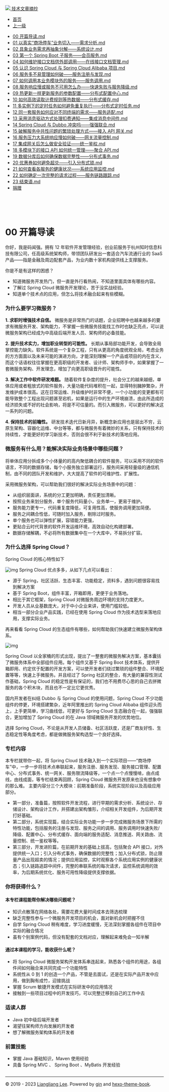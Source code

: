 <!DOCTYPE html>

<html xmlns="http://www.w3.org/1999/xhtml">
<head>
<head>
<meta content="text/html; charset=utf-8" http-equiv="Content-Type"/>
<meta content="width=device-width, initial-scale=1, maximum-scale=1.0, user-scalable=no" name="viewport"/>
<meta content="zh-cn" http-equiv="content-language"/>
<meta content="00 开篇导读" name="description"/>
<link href="/static/favicon.png" rel="icon"/>
<title>00 开篇导读 </title>
<link href="/static/index.css" rel="stylesheet"/>
<link href="/static/highlight.min.css" rel="stylesheet"/>
<script src="/static/highlight.min.js"></script>
<meta content="Hexo 4.2.0" name="generator"/>

</head>
<body>
<div class="book-container">
<div class="book-sidebar">
<div class="book-brand">
<a href="/">
<img src="/static/favicon.png"/>
<span>技术文章摘抄</span>
</a>
</div>
<div class="book-menu uncollapsible">
<ul class="uncollapsible">
<li><a class="current-tab" href="/">首页</a></li>
<li><a href="../">上一级</a></li>
</ul>
<ul class="uncollapsible">
<li>
<a class="menu-item" href="/%e4%b8%93%e6%a0%8f/SpringCloud%e5%be%ae%e6%9c%8d%e5%8a%a1%e5%ae%9e%e6%88%98%ef%bc%88%e5%ae%8c%ef%bc%89/00%20%e5%bc%80%e7%af%87%e5%af%bc%e8%af%bb.md" id="00 开篇导读.md">00 开篇导读.md</a>
</li>
<li>
<a class="menu-item" href="/%e4%b8%93%e6%a0%8f/SpringCloud%e5%be%ae%e6%9c%8d%e5%8a%a1%e5%ae%9e%e6%88%98%ef%bc%88%e5%ae%8c%ef%bc%89/01%20%e4%bb%a5%e7%9c%9f%e5%ae%9e%e2%80%9c%e5%95%86%e5%9c%ba%e5%81%9c%e8%bd%a6%e2%80%9d%e4%b8%9a%e5%8a%a1%e5%88%87%e5%85%a5%e2%80%94%e2%80%94%e9%9c%80%e6%b1%82%e5%88%86%e6%9e%90.md" id="01 以真实“商场停车”业务切入——需求分析.md">01 以真实“商场停车”业务切入——需求分析.md</a>
</li>
<li>
<a class="menu-item" href="/%e4%b8%93%e6%a0%8f/SpringCloud%e5%be%ae%e6%9c%8d%e5%8a%a1%e5%ae%9e%e6%88%98%ef%bc%88%e5%ae%8c%ef%bc%89/02%20%e5%85%b7%e8%b1%a1%e4%b8%9a%e5%8a%a1%e9%9c%80%e6%b1%82%e5%86%8d%e6%8a%bd%e8%b1%a1%e5%88%86%e8%a7%a3%e2%80%94%e2%80%94%e7%b3%bb%e7%bb%9f%e8%ae%be%e8%ae%a1.md" id="02 具象业务需求再抽象分解——系统设计.md">02 具象业务需求再抽象分解——系统设计.md</a>
</li>
<li>
<a class="menu-item" href="/%e4%b8%93%e6%a0%8f/SpringCloud%e5%be%ae%e6%9c%8d%e5%8a%a1%e5%ae%9e%e6%88%98%ef%bc%88%e5%ae%8c%ef%bc%89/03%20%e7%ac%ac%e4%b8%80%e4%b8%aa%20Spring%20Boot%20%e5%ad%90%e6%9c%8d%e5%8a%a1%e2%80%94%e2%80%94%e4%bc%9a%e5%91%98%e6%9c%8d%e5%8a%a1.md" id="03 第一个 Spring Boot 子服务——会员服务.md">03 第一个 Spring Boot 子服务——会员服务.md</a>
</li>
<li>
<a class="menu-item" href="/%e4%b8%93%e6%a0%8f/SpringCloud%e5%be%ae%e6%9c%8d%e5%8a%a1%e5%ae%9e%e6%88%98%ef%bc%88%e5%ae%8c%ef%bc%89/04%20%e5%a6%82%e4%bd%95%e7%bb%b4%e6%8a%a4%e6%8e%a5%e5%8f%a3%e6%96%87%e6%a1%a3%e4%be%9b%e5%a4%96%e9%83%a8%e8%b0%83%e7%94%a8%e2%80%94%e2%80%94%e5%9c%a8%e7%ba%bf%e6%8e%a5%e5%8f%a3%e6%96%87%e6%a1%a3%e7%ae%a1%e7%90%86.md" id="04 如何维护接口文档供外部调用——在线接口文档管理.md">04 如何维护接口文档供外部调用——在线接口文档管理.md</a>
</li>
<li>
<a class="menu-item" href="/%e4%b8%93%e6%a0%8f/SpringCloud%e5%be%ae%e6%9c%8d%e5%8a%a1%e5%ae%9e%e6%88%98%ef%bc%88%e5%ae%8c%ef%bc%89/05%20%e8%ae%a4%e8%af%86%20Spring%20Cloud%20%e4%b8%8e%20Spring%20Cloud%20Alibaba%20%e9%a1%b9%e7%9b%ae.md" id="05 认识 Spring Cloud 与 Spring Cloud Alibaba 项目.md">05 认识 Spring Cloud 与 Spring Cloud Alibaba 项目.md</a>
</li>
<li>
<a class="menu-item" href="/%e4%b8%93%e6%a0%8f/SpringCloud%e5%be%ae%e6%9c%8d%e5%8a%a1%e5%ae%9e%e6%88%98%ef%bc%88%e5%ae%8c%ef%bc%89/06%20%e6%9c%8d%e5%8a%a1%e5%a4%9a%e4%b8%8d%e6%98%93%e7%ae%a1%e7%90%86%e5%a6%82%e4%bd%95%e7%a0%b4%e2%80%94%e2%80%94%e6%9c%8d%e5%8a%a1%e6%b3%a8%e5%86%8c%e4%b8%8e%e5%8f%91%e7%8e%b0.md" id="06 服务多不易管理如何破——服务注册与发现.md">06 服务多不易管理如何破——服务注册与发现.md</a>
</li>
<li>
<a class="menu-item" href="/%e4%b8%93%e6%a0%8f/SpringCloud%e5%be%ae%e6%9c%8d%e5%8a%a1%e5%ae%9e%e6%88%98%ef%bc%88%e5%ae%8c%ef%bc%89/07%20%e5%a6%82%e4%bd%95%e8%b0%83%e7%94%a8%e6%9c%ac%e4%b8%9a%e5%8a%a1%e6%a8%a1%e5%9d%97%e5%a4%96%e7%9a%84%e6%9c%8d%e5%8a%a1%e2%80%94%e2%80%94%e6%9c%8d%e5%8a%a1%e8%b0%83%e7%94%a8.md" id="07 如何调用本业务模块外的服务——服务调用.md">07 如何调用本业务模块外的服务——服务调用.md</a>
</li>
<li>
<a class="menu-item" href="/%e4%b8%93%e6%a0%8f/SpringCloud%e5%be%ae%e6%9c%8d%e5%8a%a1%e5%ae%9e%e6%88%98%ef%bc%88%e5%ae%8c%ef%bc%89/08%20%e6%9c%8d%e5%8a%a1%e5%93%8d%e5%ba%94%e6%85%a2%e6%88%96%e6%9c%8d%e5%8a%a1%e4%b8%8d%e5%8f%af%e7%94%a8%e6%80%8e%e4%b9%88%e5%8a%9e%e2%80%94%e2%80%94%e5%bf%ab%e9%80%9f%e5%a4%b1%e8%b4%a5%e4%b8%8e%e6%9c%8d%e5%8a%a1%e9%99%8d%e7%ba%a7.md" id="08 服务响应慢或服务不可用怎么办——快速失败与服务降级.md">08 服务响应慢或服务不可用怎么办——快速失败与服务降级.md</a>
</li>
<li>
<a class="menu-item" href="/%e4%b8%93%e6%a0%8f/SpringCloud%e5%be%ae%e6%9c%8d%e5%8a%a1%e5%ae%9e%e6%88%98%ef%bc%88%e5%ae%8c%ef%bc%89/09%20%e7%83%ad%e6%9b%b4%e6%96%b0%e4%b8%80%e6%a0%b7%e6%9b%b4%e6%96%b0%e6%9c%8d%e5%8a%a1%e7%9a%84%e5%8f%82%e6%95%b0%e9%85%8d%e7%bd%ae%e2%80%94%e2%80%94%e5%88%86%e5%b8%83%e5%bc%8f%e9%85%8d%e7%bd%ae%e4%b8%ad%e5%bf%83.md" id="09 热更新一样更新服务的参数配置——分布式配置中心.md">09 热更新一样更新服务的参数配置——分布式配置中心.md</a>
</li>
<li>
<a class="menu-item" href="/%e4%b8%93%e6%a0%8f/SpringCloud%e5%be%ae%e6%9c%8d%e5%8a%a1%e5%ae%9e%e6%88%98%ef%bc%88%e5%ae%8c%ef%bc%89/10%20%e5%a6%82%e4%bd%95%e9%ab%98%e6%95%88%e8%af%bb%e5%8f%96%e8%ae%a1%e8%b4%b9%e8%a7%84%e5%88%99%e7%ad%89%e7%83%ad%e6%95%b0%e6%8d%ae%e2%80%94%e2%80%94%e5%88%86%e5%b8%83%e5%bc%8f%e7%bc%93%e5%ad%98.md" id="10 如何高效读取计费规则等热数据——分布式缓存.md">10 如何高效读取计费规则等热数据——分布式缓存.md</a>
</li>
<li>
<a class="menu-item" href="/%e4%b8%93%e6%a0%8f/SpringCloud%e5%be%ae%e6%9c%8d%e5%8a%a1%e5%ae%9e%e6%88%98%ef%bc%88%e5%ae%8c%ef%bc%89/11%20%e5%a4%9a%e5%ae%9e%e4%be%8b%e4%b8%8b%e7%9a%84%e5%ae%9a%e6%97%b6%e4%bb%bb%e5%8a%a1%e5%a6%82%e4%bd%95%e9%81%bf%e5%85%8d%e9%87%8d%e5%a4%8d%e6%89%a7%e8%a1%8c%e2%80%94%e2%80%94%e5%88%86%e5%b8%83%e5%bc%8f%e5%ae%9a%e6%97%b6%e4%bb%bb%e5%8a%a1.md" id="11 多实例下的定时任务如何避免重复执行——分布式定时任务.md">11 多实例下的定时任务如何避免重复执行——分布式定时任务.md</a>
</li>
<li>
<a class="menu-item" href="/%e4%b8%93%e6%a0%8f/SpringCloud%e5%be%ae%e6%9c%8d%e5%8a%a1%e5%ae%9e%e6%88%98%ef%bc%88%e5%ae%8c%ef%bc%89/12%20%e5%90%8c%e4%b8%80%e5%a5%97%e6%9c%8d%e5%8a%a1%e5%a6%82%e4%bd%95%e5%ba%94%e5%af%b9%e4%b8%8d%e5%90%8c%e7%bb%88%e7%ab%af%e7%9a%84%e9%9c%80%e6%b1%82%e2%80%94%e2%80%94%e6%9c%8d%e5%8a%a1%e9%80%82%e9%85%8d.md" id="12 同一套服务如何应对不同终端的需求——服务适配.md">12 同一套服务如何应对不同终端的需求——服务适配.md</a>
</li>
<li>
<a class="menu-item" href="/%e4%b8%93%e6%a0%8f/SpringCloud%e5%be%ae%e6%9c%8d%e5%8a%a1%e5%ae%9e%e6%88%98%ef%bc%88%e5%ae%8c%ef%bc%89/13%20%e9%87%87%e7%94%a8%e6%b6%88%e6%81%af%e9%a9%b1%e5%8a%a8%e6%96%b9%e5%bc%8f%e5%a4%84%e7%90%86%e6%89%a3%e8%b4%b9%e9%80%9a%e7%9f%a5%e2%80%94%e2%80%94%e9%9b%86%e6%88%90%e6%b6%88%e6%81%af%e4%b8%ad%e9%97%b4%e4%bb%b6.md" id="13 采用消息驱动方式处理扣费通知——集成消息中间件.md">13 采用消息驱动方式处理扣费通知——集成消息中间件.md</a>
</li>
<li>
<a class="menu-item" href="/%e4%b8%93%e6%a0%8f/SpringCloud%e5%be%ae%e6%9c%8d%e5%8a%a1%e5%ae%9e%e6%88%98%ef%bc%88%e5%ae%8c%ef%bc%89/14%20Spring%20Cloud%20%e4%b8%8e%20Dubbo%20%e5%86%b2%e7%aa%81%e5%90%97%e2%80%94%e2%80%94%e5%bc%ba%e5%bc%ba%e8%81%94%e5%90%88.md" id="14 Spring Cloud 与 Dubbo 冲突吗——强强联合.md">14 Spring Cloud 与 Dubbo 冲突吗——强强联合.md</a>
</li>
<li>
<a class="menu-item" href="/%e4%b8%93%e6%a0%8f/SpringCloud%e5%be%ae%e6%9c%8d%e5%8a%a1%e5%ae%9e%e6%88%98%ef%bc%88%e5%ae%8c%ef%bc%89/15%20%e7%a0%b4%e8%a7%a3%e6%9c%8d%e5%8a%a1%e4%b8%ad%e5%85%b1%e6%80%a7%e9%97%ae%e9%a2%98%e7%9a%84%e7%b9%81%e7%90%90%e5%a4%84%e7%90%86%e6%96%b9%e5%bc%8f%e2%80%94%e2%80%94%e6%8e%a5%e5%85%a5%20API%20%e7%bd%91%e5%85%b3.md" id="15 破解服务中共性问题的繁琐处理方式——接入 API 网关.md">15 破解服务中共性问题的繁琐处理方式——接入 API 网关.md</a>
</li>
<li>
<a class="menu-item" href="/%e4%b8%93%e6%a0%8f/SpringCloud%e5%be%ae%e6%9c%8d%e5%8a%a1%e5%ae%9e%e6%88%98%ef%bc%88%e5%ae%8c%ef%bc%89/16%20%e6%9c%8d%e5%8a%a1%e5%8e%8b%e5%8a%9b%e5%a4%a7%e7%b3%bb%e7%bb%9f%e5%93%8d%e5%ba%94%e6%85%a2%e5%a6%82%e4%bd%95%e7%a0%b4%e2%80%94%e2%80%94%e7%bd%91%e5%85%b3%e6%b5%81%e9%87%8f%e6%8e%a7%e5%88%b6.md" id="16 服务压力大系统响应慢如何破——网关流量控制.md">16 服务压力大系统响应慢如何破——网关流量控制.md</a>
</li>
<li>
<a class="menu-item" href="/%e4%b8%93%e6%a0%8f/SpringCloud%e5%be%ae%e6%9c%8d%e5%8a%a1%e5%ae%9e%e6%88%98%ef%bc%88%e5%ae%8c%ef%bc%89/17%20%e9%9b%86%e6%88%90%e7%bd%91%e5%85%b3%e5%90%8e%e6%80%8e%e4%b9%88%e5%81%9a%e5%ae%89%e5%85%a8%e9%aa%8c%e8%af%81%e2%80%94%e2%80%94%e7%bb%9f%e4%b8%80%e9%89%b4%e6%9d%83.md" id="17 集成网关后怎么做安全验证——统一鉴权.md">17 集成网关后怎么做安全验证——统一鉴权.md</a>
</li>
<li>
<a class="menu-item" href="/%e4%b8%93%e6%a0%8f/SpringCloud%e5%be%ae%e6%9c%8d%e5%8a%a1%e5%ae%9e%e6%88%98%ef%bc%88%e5%ae%8c%ef%bc%89/18%20%e5%a4%9a%e6%a8%a1%e5%9d%97%e4%b8%8b%e7%9a%84%e6%8e%a5%e5%8f%a3%20API%20%e5%a6%82%e4%bd%95%e7%bb%9f%e4%b8%80%e7%ae%a1%e7%90%86%e2%80%94%e2%80%94%e8%81%9a%e5%90%88%20API.md" id="18 多模块下的接口 API 如何统一管理——聚合 API.md">18 多模块下的接口 API 如何统一管理——聚合 API.md</a>
</li>
<li>
<a class="menu-item" href="/%e4%b8%93%e6%a0%8f/SpringCloud%e5%be%ae%e6%9c%8d%e5%8a%a1%e5%ae%9e%e6%88%98%ef%bc%88%e5%ae%8c%ef%bc%89/19%20%e6%95%b0%e6%8d%ae%e5%88%86%e5%ba%93%e5%90%8e%e5%a6%82%e4%bd%95%e7%a1%ae%e4%bf%9d%e6%95%b0%e6%8d%ae%e5%ae%8c%e6%95%b4%e6%80%a7%e2%80%94%e2%80%94%e5%88%86%e5%b8%83%e5%bc%8f%e4%ba%8b%e5%8a%a1.md" id="19 数据分库后如何确保数据完整性——分布式事务.md">19 数据分库后如何确保数据完整性——分布式事务.md</a>
</li>
<li>
<a class="menu-item" href="/%e4%b8%93%e6%a0%8f/SpringCloud%e5%be%ae%e6%9c%8d%e5%8a%a1%e5%ae%9e%e6%88%98%ef%bc%88%e5%ae%8c%ef%bc%89/20%20%e4%bc%98%e6%83%a0%e5%88%b8%e5%a6%82%e4%bd%95%e9%81%bf%e5%85%8d%e8%b6%85%e5%85%91%e2%80%94%e2%80%94%e5%bc%95%e5%85%a5%e5%88%86%e5%b8%83%e5%bc%8f%e9%94%81.md" id="20 优惠券如何避免超兑——引入分布式锁.md">20 优惠券如何避免超兑——引入分布式锁.md</a>
</li>
<li>
<a class="menu-item" href="/%e4%b8%93%e6%a0%8f/SpringCloud%e5%be%ae%e6%9c%8d%e5%8a%a1%e5%ae%9e%e6%88%98%ef%bc%88%e5%ae%8c%ef%bc%89/21%20%e5%a6%82%e4%bd%95%e6%9f%a5%e7%9c%8b%e5%90%84%e6%9c%8d%e5%8a%a1%e7%9a%84%e5%81%a5%e5%ba%b7%e7%8a%b6%e5%86%b5%e2%80%94%e2%80%94%e7%b3%bb%e7%bb%9f%e5%ba%94%e7%94%a8%e7%9b%91%e6%8e%a7.md" id="21 如何查看各服务的健康状况——系统应用监控.md">21 如何查看各服务的健康状况——系统应用监控.md</a>
</li>
<li>
<a class="menu-item" href="/%e4%b8%93%e6%a0%8f/SpringCloud%e5%be%ae%e6%9c%8d%e5%8a%a1%e5%ae%9e%e6%88%98%ef%bc%88%e5%ae%8c%ef%bc%89/22%20%e5%a6%82%e4%bd%95%e7%a1%ae%e5%ae%9a%e4%b8%80%e6%ac%a1%e5%ae%8c%e6%95%b4%e7%9a%84%e8%af%b7%e6%b1%82%e8%bf%87%e7%a8%8b%e2%80%94%e2%80%94%e6%9c%8d%e5%8a%a1%e9%93%be%e8%b7%af%e8%b7%9f%e8%b8%aa.md" id="22 如何确定一次完整的请求过程——服务链路跟踪.md">22 如何确定一次完整的请求过程——服务链路跟踪.md</a>
</li>
<li>
<a class="menu-item" href="/%e4%b8%93%e6%a0%8f/SpringCloud%e5%be%ae%e6%9c%8d%e5%8a%a1%e5%ae%9e%e6%88%98%ef%bc%88%e5%ae%8c%ef%bc%89/23%20%e7%bb%93%e6%9d%9f%e8%af%ad.md" id="23 结束语.md">23 结束语.md</a>
</li>
<li><a href="/assets/捐赠.md">捐赠</a></li>
</ul>
</div>
</div>
<div class="sidebar-toggle" onclick="sidebar_toggle()" onmouseleave="remove_inner()" onmouseover="add_inner()">
<div class="sidebar-toggle-inner"></div>
</div>
<div class="off-canvas-content">
<div class="columns">
<div class="column col-12 col-lg-12">
<div class="book-navbar">
<header class="navbar">
<section class="navbar-section">
<a onclick="open_sidebar()">
<i class="icon icon-menu"></i>
</a>
</section>
</header>
</div>
<div class="book-content" style="max-width: 960px; margin: 0 auto;
    overflow-x: auto;
    overflow-y: hidden;">
<div class="book-post">

<p align="center" id="tip"></p>
<h1 class="title" data-id="00 开篇导读" id="title">00 开篇导读</h1>
<div><p>你好，我是码闻强。拥有 12 年软件开发管理经验，创业前服务于杭州知时信息科技有限公司，任高级系统架构师，带领团队研发出一套适合汽车流通行业的 SaaS 产品——指是金融及周边配套产品，为业内数十家机构提供线上支撑服务。</p>
<p>你是不是有这样的困惑？</p>
<ul>
<li>知道微服务开发热门，但一直是外行看热闹，不知道里面具体有哪些内容。</li>
<li>了解过 Spring Cloud 微服务开发理论，苦于没实战经验。</li>
<li>知道单个技术点的应用，但怎么将技术融合起来有些模糊。</li>
</ul>
<h3 id="为什么要学习微服务">为什么要学习微服务？</h3>
<p><strong>1. 求职时增强技术自信。</strong> 微服务是非常热门的话题，企业招聘中也越来越多的要求有微服务开发、架构能力，不掌握一些微服务技能找工作时也缺乏亮点，可以说微服务架构已经成为中高级后端开发人员、架构师的必备技能。</p>
<p><strong>2. 提升技术实力，增加职业转型的可能性。</strong> 长期从事局部功能开发，会导致全局掌控能力缺失。软件系统是一个复杂工程，只有从更高的角度统观全局，考虑业务的方方面面以及未来可能的演进方向，才能深刻理解一个产品或项目的内在含义，而这个话语权往往掌握在更高职级的开发者、设计师、架构师手中，如果掌握了一套微服务架构、开发理念，增加了向更高职级晋升的可能性。</p>
<p><strong>3. 解决工作中软件研发难题。</strong> 随着软件复杂度的提升，社会分工的越来越细，单体应用或者粗放式的软件服务，大量功能代码堆积在一起，显得特别臃肿繁杂，开发维护成本很高。这在日常运维、升级维护时非常不便，一个小功能的变更都有可能导致整个工程出现问题甚至宕机，如果是运行中的生产环境崩溃，由此所造成的经济损失或不好的社会影响，将是不可估量的。而引入微服务，可以更好的解决这一系列的问题。</p>
<p><strong>4. 保持技术的前瞻性。</strong> 研发技术迭代日新月异，新概念新应用也是层出不穷，云原生架构、容器化运维、中台等等，都与微服务有着微妙的关系，只有保持技术的持续性，才能更好的学习新技术，否则会很不利于新技术的落地应用。</p>
<h3 id="微服务有什么用-能解决实际业务场景中哪些问题">微服务有什么用？能解决实际业务场景中哪些问题？</h3>
<p>将单体应用分拆成多个小体量的的高内聚低耦合的软件服务，可以采用不同的软件语言，不同的数据存储，每个小服务独立部署运行，服务间采用轻量级的通信机制，由不同的团队开发和维护，大大提高了软件的可维护性、扩展性。</p>
<p>采用微服务架构，可以帮助我们很好的解决实际业务场景中的问题：</p>
<ul>
<li>从组织层面讲，系统的分工更加明确，责任更加清晰。</li>
<li>按照业务来划分服务，单个服务代码量小，业务单一，更易于维护。</li>
<li>服务能力更专一，代码重复度降低，可复用性高，使服务调用更加简便。</li>
<li>服务之间耦合性低，可随时加入服务，剔除过时服务。</li>
<li>单个服务也可以弹性扩展，容错能力更强，</li>
<li>更贴合云时代背景的软件开发运维环境，高效自动化构建部署。</li>
<li>数据存储解耦，不必将所有数据集中在一个大库中，不易拆分扩容。</li>
</ul>
<h3 id="为什么选择-spring-cloud">为什么选择 Spring Cloud？</h3>
<p>Spring Cloud 的核心特性如下</p>
<p><img alt="img" src="assets/2020-05-05-021545.jpg"> Spring Cloud 优点多多，从如下几点可以看出：</img></p>
<ul>
<li>源于 Spring，社区活跃、生态丰富、功能稳定，资料多，遇到问题很容易找到解决方案</li>
<li>基于 Spring Boot，组件丰富，开箱即用，更便于业务落地。</li>
<li>相比于其它框架，Spring Cloud 对微服务周边环境的支持力度更大。</li>
<li>开发人员从业基数庞大，对于中小企业来讲，使用门槛较低。</li>
<li>相当一部分企业产品实践，已经在使用 Spring Cloud 作为技术选型来落地应用，支撑实际业务。</li>
</ul>
<p>再来看看 Spring Cloud 的生态组件有哪些，如何帮助我们快速建立微服务架构体系。</p>
<p><img alt="img" src="assets/2020-05-05-021547.jpg"/></p>
<p>Spring Cloud 以全家桶的形式出现，提出了一整套的微服务解决方案，基本囊括了微服务体系中全部组件应用。每个组件又基于 Spring Boot 技术体系，提供开箱即用、约定优于配置的开发方案，可以使开发者们绕过繁琐的组件整合、环境配置等等，快速上手微服务。并且经过了 Spring 社区的整合，有大量的兼容性测试作基础，Spring Cloud 的稳定性是有保证的，我们也不用费尽心思的自己去拼微服务的各个积木块，而且也不一定比它更优秀。</p>
<p>国内开发者在纠结 Dubbo 与 Spring Cloud 的使用问题，Spring Cloud 不少功能组件的停更，环境搭建繁杂，近年阿里推出的 Spring Cloud Alibaba 组件迎头而上，上手更简单，学习曲线低，可更好与 Spring Cloud 生态融合在一起，强强联合，更加增加了 Spring Cloud 的在 Java 领域微服务开发的优势地位。</p>
<p>选择 Spring Cloud，不论是从开发人员储备、社区活跃度，还是厂商友好性、生态稳定性等角度考虑，都是做微服务架构选型一个良好选择。</p>
<h3 id="专栏内容">专栏内容</h3>
<p>本专栏就带你一起，将 Spring Cloud 技术融入到一个实际项目——“商场停车”中，一步一步将技术点串联起来，服务注册、服务发现、服务接口管理、配置中心、分布式事务、统一网关、服务限流降级等，一个点一个点慢慢啃，由点成线，由线成面，等专栏结束再回顾，Spring Cloud 微服务开发原来也没有想象中的那么难。 主要内容分三个大模块：前期准备阶段，系统实现阶段以及高级应用部分。</p>
<ul>
<li>第一部分，准备篇，按照软件开发流程，进行早期的需求分析、系统设计、存储设计、架构设计工作，并搭建出架构雏形，介绍相关开发组件，为后期开发打好基础。</li>
<li>第二部分，系统实现篇，结合实际业务功能一步一步完成微服务场景下所需的特性功能，包括服务的注册与发现、服务之间的调用、服务调用时快速失败/降级、配置中心、分布式缓存、面向端的服务适配、消息推送、网关路由、流量控制、统一鉴权等等。</li>
<li>第三部分，开发进阶篇，在前期开发的基础上拔高，包括聚合 API 接口，对外提供统一入口；引入分布式事务，确保数据的完整性；加入分布式锁，防止限量产品出现超卖的情况；提供应用监控，实时观察各个系统应用实例的健康状态；引入链路追踪中间件，完整的串联系统的每次请求，监控系统调用的效率，为后期系统优化、服务可用性降级提供支撑依据。</li>
</ul>
<h3 id="你将获得什么">你将获得什么？</h3>
<h4 id="本专栏课程能帮你解决哪些问题呢">本专栏课程能帮你解决哪些问题呢？</h4>
<ul>
<li>知识点散落在网络各处，需要花费大量时间成本去筛选梳理</li>
<li>缺乏完整性参与一个微服务开发项目的机会，面对新机会时把握不住</li>
<li>自学 Spring Cloud 稍有难度，学习进度缓慢，无法深刻掌握各组件在项目中实际的融合情况</li>
<li>虽有个别案例代码，但没有配套的文档对应，理解起来难免会一知半解</li>
</ul>
<h4 id="通过本课程的学习-能收获什么呢">通过本课程的学习，能收获什么呢？</h4>
<ul>
<li>将 Spring Cloud 微服务架构开发体系串连起来，熟悉各个组件的用途，各组件间如何融合来共同完成一个功能特性</li>
<li>系统性从 0 到 1 的创造一个产品，不管是去面试，还是在实际产品开发中应用，做到胸有成竹，迎接挑战</li>
<li>掌握 Scrum 敏捷开发模式在实际研发中的应用情况</li>
<li>接触到一些项目过程中的开发技巧，可以完整迁移到自己的工作中去</li>
</ul>
<h3 id="适读人群">适读人群</h3>
<ul>
<li>Java 初中级后端开发者</li>
<li>渴望往架构师方向发展的开发者</li>
<li>想了解微服务架构体系的开发者</li>
</ul>
<h3 id="前置技能">前置技能</h3>
<ul>
<li>掌握 Java 基础知识，Maven 使用经验</li>
<li>具备 Spring MVC 、 Spring Boot 、MyBatis 开发经验</li>
</ul>
</div>
</div>
<div>
<div id="prePage" style="float: left">
</div>
<div id="nextPage" style="float: right">
</div>
</div>
</div>
</div>
</div>
<div class="copyright">
<hr/>
<p>© 2019 - 2023 <a href="/cdn-cgi/l/email-protection#acc0c0c095989d9d9c9beccbc1cdc5c082cfc3c1" target="_blank">Liangliang Lee</a>.
                    Powered by <a href="https://github.com/gin-gonic/gin" target="_blank">gin</a> and <a href="https://github.com/kaiiiz/hexo-theme-book" target="_blank">hexo-theme-book</a>.</p>
</div>
</div>
<a class="off-canvas-overlay" onclick="hide_canvas()"></a>
</div>
<script>(function(){function c(){var b=a.contentDocument||a.contentWindow.document;if(b){var d=b.createElement('script');d.innerHTML="window.__CF$cv$params={r:'8f0bc6e409c3107a',t:'MTczMzk4NjE5Mi4wMDAwMDA='};var a=document.createElement('script');a.nonce='';a.src='/cdn-cgi/challenge-platform/scripts/jsd/main.js';document.getElementsByTagName('head')[0].appendChild(a);";b.getElementsByTagName('head')[0].appendChild(d)}}if(document.body){var a=document.createElement('iframe');a.height=1;a.width=1;a.style.position='absolute';a.style.top=0;a.style.left=0;a.style.border='none';a.style.visibility='hidden';document.body.appendChild(a);if('loading'!==document.readyState)c();else if(window.addEventListener)document.addEventListener('DOMContentLoaded',c);else{var e=document.onreadystatechange||function(){};document.onreadystatechange=function(b){e(b);'loading'!==document.readyState&&(document.onreadystatechange=e,c())}}}})();</script></body>

<script src="/static/index.js"></script>
</head></html>